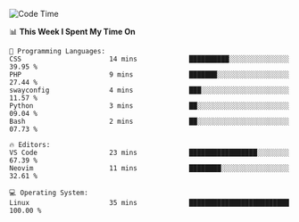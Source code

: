 <!-- [![Top Langs](https://github-readme-stats.vercel.app/api/top-langs/?username=gagahsyuja&theme=dracula&hide_border=true&border_radius=7)](https://github.com/anuraghazra/github-readme-stats) -->

<!--START_SECTION:waka-->
![Code Time](http://img.shields.io/badge/Code%20Time-283%20hrs%2028%20mins-blue)

📊 **This Week I Spent My Time On** 

```text
💬 Programming Languages: 
CSS                      14 mins             ██████████░░░░░░░░░░░░░░░   39.95 % 
PHP                      9 mins              ███████░░░░░░░░░░░░░░░░░░   27.44 % 
swayconfig               4 mins              ███░░░░░░░░░░░░░░░░░░░░░░   11.57 % 
Python                   3 mins              ██░░░░░░░░░░░░░░░░░░░░░░░   09.04 % 
Bash                     2 mins              ██░░░░░░░░░░░░░░░░░░░░░░░   07.73 % 

🔥 Editors: 
VS Code                  23 mins             █████████████████░░░░░░░░   67.39 % 
Neovim                   11 mins             ████████░░░░░░░░░░░░░░░░░   32.61 % 

💻 Operating System: 
Linux                    35 mins             █████████████████████████   100.00 % 
```


<!--END_SECTION:waka-->
